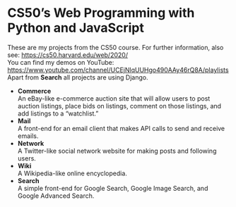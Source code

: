 # CS50’s Web Programming with Python and JavaScript
These are my projects from the CS50 course. For further information, also see: https://cs50.harvard.edu/web/2020/  
You can find my demos on YouTube: https://www.youtube.com/channel/UCEjNlqUUHgo490AAy46rQ8A/playlists  
Apart from **Search** all projects are using Django.
- **Commerce**  
An eBay-like e-commerce auction site that will allow users to post auction listings, place bids on listings, comment on those listings, and add listings to a “watchlist.”
- **Mail**  
A front-end for an email client that makes API calls to send and receive emails.
- **Network**  
A Twitter-like social network website for making posts and following users.
- **Wiki**  
A Wikipedia-like online encyclopedia.
- **Search**  
A simple front-end for Google Search, Google Image Search, and Google Advanced Search.
